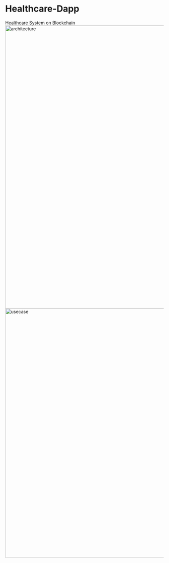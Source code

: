 # Healthcare-Dapp
Healthcare System on Blockchain
<img width="898" alt="architecture" src="https://user-images.githubusercontent.com/35630776/211564773-e87beb54-2c6c-47f7-a5b0-fc2a44711e33.png">
<img width="792" alt="usecase" src="https://user-images.githubusercontent.com/35630776/211564781-22d98b14-f8a0-455d-ac74-4a1ad45b6787.png">
